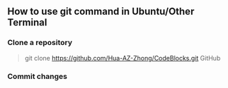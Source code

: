 ## How to use git command in Ubuntu/Other Terminal

### Clone a repository
> git clone https://github.com/Hua-AZ-Zhong/CodeBlocks.git GitHub

### Commit changes
